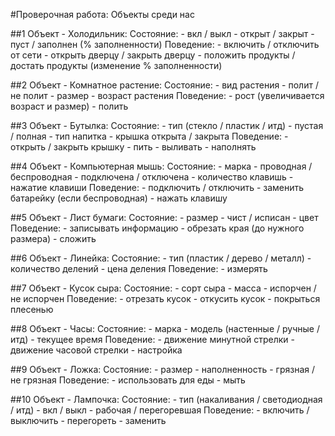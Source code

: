 
#Проверочная работа: Объекты среди нас


##1 Объект - Холодильник:
    Состояние:
        - вкл / выкл
        - открыт / закрыт
        - пуст / заполнен (% заполненности)
    Поведение:
        - включить / отключить от сети
        - открыть дверцу / закрыть дверцу
        - положить продукты / достать продукты (изменение % заполненности)

##2 Объект - Комнатное растение:
    Состояние:
        - вид растения
        - полит / не полит
        - размер
        - возраст растения
    Поведение:
        - рост (увеличивается возраст и размер)
        - полить

##3 Объект - Бутылка:
    Состояние:
        - тип (стекло / пластик / итд)
        - пустая / полная
        - тип напитка
        - крышка открыта / закрыта
    Поведение:
        - открыть / закрыть крышку
        - пить
        - выливать
        - наполнять

##4 Объект - Компьютерная мышь:
    Состояние:
        - марка
        - проводная / беспроводная
        - подключена / отключена
        - количество клавишь
        - нажатие клавиши
    Поведение:
        - подключить / отключить
        - заменить батарейку (если беспроводная)
        - нажать клавишу

##5 Объект - Лист бумаги:
    Состояние:
        - размер
        - чист / исписан
        - цвет
    Поведение:
        - записывать информацию
        - обрезать края (до нужного размера)
        - сложить

##6 Объект - Линейка:
    Состояние:
        - тип (пластик / дерево / металл)
        - количество делений
        - цена деления
    Поведение:
        - измерять

##7 Объект - Кусок сыра:
    Состояние:
        - сорт сыра
        - масса
        - испорчен / не испорчен
    Поведение:
        - отрезать кусок
        - откусить кусок
        - покрыться плесенью

##8 Объект - Часы:
    Состояние:
        - марка
        - модель (настенные / ручные / итд)
        - текущее время
    Поведение:
        - движение минутной стрелки
        - движение часовой стрелки
        - настройка

##9 Объект - Ложка:
    Состояние:
        - размер
        - наполненность
        - грязная / не грязная
    Поведение:
        - использовать для еды
        - мыть

##10 Объект - Лампочка:
    Состояние:
        - тип (накаливания / светодиодная / итд)
        - вкл / выкл
        - рабочая / перегоревшая
    Поведение:
        - включить / выключить
        - перегореть
        - заменить
